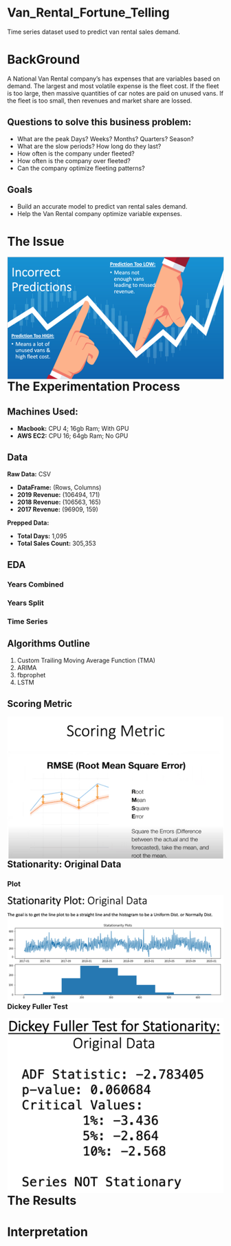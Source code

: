 # Van_Rental_Fortune_Telling
Time series dataset used to predict van rental sales demand.

<!-- #region -->
# BackGround

A National Van Rental company’s has expenses that are variables based on demand. The largest and most volatile expense is the fleet cost. If the fleet is too large, then massive quantities of car notes are paid on unused vans. If the fleet is too small, then revenues and market share are lossed.


## Questions to solve this business problem: 

- What are the peak Days? Weeks? Months? Quarters? Season?
- What are the slow periods? How long do they last?
- How often is the company under fleeted?
- How often is the company over fleeted?
- Can the company optimize fleeting patterns?


## Goals

- Build an accurate model to predict van rental sales demand.
- Help the Van Rental company optimize variable expenses.


<!-- #endregion -->

# The Issue
<img src="https://github.com/Prvargas/Van_Rental_Fortune_Telling/blob/master/img/predictions.png"
     alt="Markdown Monster icon"
     style="float: left; margin-right: 10px;" />

# The Experimentation Process

<!-- #region -->
## Machines Used:
- **Macbook:** CPU 4; 16gb Ram; With GPU
- **AWS EC2:** CPU 16; 64gb Ram; No GPU

## Data

**Raw Data:** CSV
- **DataFrame:** (Rows, Columns)
- **2019 Revenue:** (106494, 171)
- **2018 Revenue:** (106563, 165)
- **2017 Revenue:** (96909, 159)


**Prepped Data:**
- **Total Days:** 1,095	 
- **Total Sales Count:** 305,353

<!-- #endregion -->

## EDA

### Years Combined

### Years Split

### Time Series


## Algorithms Outline

1. Custom Trailing Moving Average Function (TMA)
2. ARIMA
3. fbprophet
4. LSTM



## Scoring Metric
<img src="https://github.com/Prvargas/Van_Rental_Fortune_Telling/blob/master/img/scoring_metric.png"
     alt="Markdown Monster icon"
     style="float: left; margin-right: 10px;" />


## Stationarity: Original Data

### Plot
<img src="https://github.com/Prvargas/Van_Rental_Fortune_Telling/blob/master/img/stationarity_plot_orig.png"
     alt="Markdown Monster icon"
     style="float: left; margin-right: 10px;" />


### Dickey Fuller Test
<img src="https://github.com/Prvargas/Van_Rental_Fortune_Telling/blob/master/img/dickery_fuller_orig.png"
     alt="Markdown Monster icon"
     style="float: left; margin-right: 10px;" />

# The Results


# Interpretation

```python

```
